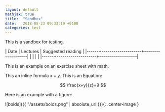 ```yaml
---
layout: default
mathjax: true
title:  "Sandbox"
date:   2018-08-23 09:33:19 +0100
categories: test
---
```



This is a sandbox for testing.


| Date | Lectures  	 | Suggested reading |
|------+--------------------+-------------------|
|      |                    |                   |
|------+--------------------+-------------------|



This is an example on an exercise sheet with math.


This an inline formula $x+y$. This is an Equation:

$$
\frac{x+y}{z}=9
$$


Here is an example with a figure:

![boids]({{ "/assets/boids.png" | absolute_url }}){: .center-image }
